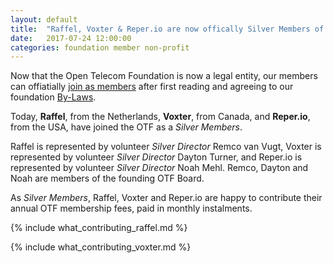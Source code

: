 ```yaml
---
layout: default
title:  "Raffel, Voxter & Reper.io are now offically Silver Members of the OTF!"
date:   2017-07-24 12:00:00
categories: foundation member non-profit
---
```


Now that the Open Telecom Foundation is now a legal entity, our members can offiatially [join as members](/new_member_join.html) after first reading and agreeing to our foundation [By-Laws](/bylaws.html).

Today, **Raffel**, from the Netherlands, **Voxter**, from Canada, and **Reper.io**, from the USA, have joined the OTF as a _Silver Members_.  

Raffel is represented by volunteer _Silver Director_ Remco van Vugt, Voxter is represented by volunteer _Silver Director_ Dayton Turner, and Reper.io is represented by volunteer _Silver Director_ Noah Mehl. Remco, Dayton and Noah are members of the founding OTF Board. 

As _Silver Members_, Raffel, Voxter and Reper.io are happy to contribute their annual OTF membership fees, paid in monthly instalments. 


{% include what_contributing_raffel.md %}


{% include what_contributing_voxter.md %}
